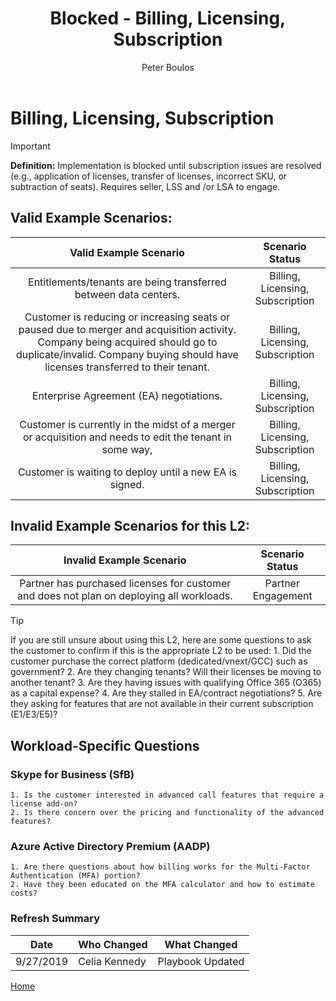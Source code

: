 ﻿---
# required metadata
title: Blocked - Billing, Licensing, Subscription
description: Blocked - Billing, Licensing, Subscription
author: Peter Boulos
ms.author: pboulos
manager: pagrim
ms.date: 9/27/2019
ms.topic: partner-playbook 
ms.prod: non-product-specific 
ms.custom: partner-playbook 
ft.audience: partner
ft.owner: pagrim
---

# Billing, Licensing, Subscription

> [!IMPORTANT]
> **Definition:** Implementation is blocked until subscription issues are resolved (e.g., application of licenses, transfer of licenses, incorrect SKU, or subtraction of seats). Requires seller, LSS and /or LSA to engage.

## Valid Example Scenarios:

| Valid Example Scenario | Scenario Status |
| :--: | :--: |
| Entitlements/tenants are being transferred between data centers. | Billing, Licensing, Subscription |
| Customer is reducing or increasing seats or paused due to merger and acquisition activity. Company being acquired should go to duplicate/invalid. Company buying should have licenses transferred to their tenant. | Billing, Licensing, Subscription |
| Enterprise Agreement (EA) negotiations. | Billing, Licensing, Subscription |
| Customer is currently in the midst of a merger or acquisition and needs to edit the tenant in some way, | Billing, Licensing, Subscription |
| Customer is waiting to deploy until a new EA is signed. | Billing, Licensing, Subscription |

## Invalid Example Scenarios for this L2:

| Invalid Example Scenario | Scenario Status |
| :--: | :--: |
| Partner has purchased licenses for customer and does not plan on deploying all workloads. | Partner Engagement |

> [!TIP]
> If you are still unsure about using this L2, here are some questions to ask the customer to confirm if this is the appropriate L2 to be used:
>    1.​ Did the customer purchase the correct platform (dedicated/vnext/GCC) such as government?
>    2. ​Are they changing tenants? Will their licenses be moving to another tenant?
>    3. Are they having issues with qualifying Office 365 (O365) as a capital expense?
>    4. Are they stalled in EA/contract negotiations?
>    5. Are they asking for features that are not available in their current subscription (E1/E3/E5)?​

## Workload-Specific Questions

### Skype for Business (SfB)

    1. Is the customer interested in advanced call features that require a license add-on? 
    2. Is there concern over the pricing and functionality of the advanced features?​​

### Azure Active Directory Premium (AADP)

    1. Are there questions about how billing works for the Multi-Factor Authentication (MFA) portion? 
    2. Have they been educated on the MFA calculator and how to estimate costs?​

### Refresh Summary

|Date|Who Changed|What Changed|
|---------|---------------|----------------------------|
|9/27/2019| Celia Kennedy| Playbook Updated|

[Home](http://partner-docs.microsoft.com)
